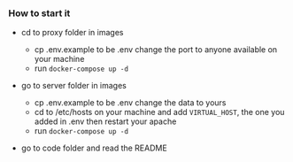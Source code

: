 ### How to start it

- cd to proxy folder in images
    - cp .env.example to be .env change the port to anyone available on your machine
    - run `docker-compose up -d`
- go to server folder in images
    - cp .env.example to be .env change the data to yours
    - cd to /etc/hosts on your machine and add `VIRTUAL_HOST`, the one you added in .env then restart your apache
    - run `docker-compose up -d`

- go to code folder and read the README